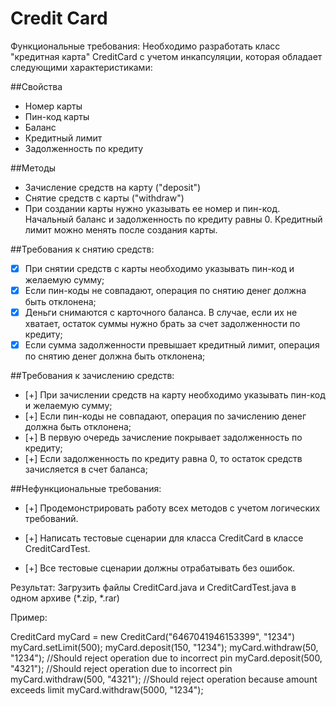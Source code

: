 # Credit Card
Функциональные требования:
Необходимо разработать класс "кредитная карта" CreditCard с учетом инкапсуляции, которая обладает следующими характеристиками:

##Свойства
- Номер карты
- Пин-код карты
- Баланс
- Кредитный лимит
- Задолженность по кредиту

##Методы
+ Зачисление средств на карту ("deposit")
+ Снятие средств с карты ("withdraw")
+ При создании карты нужно указывать ее номер и пин-код. Начальный баланс и задолженность по кредиту равны 0. Кредитный лимит можно менять после создания карты.

##Требования к снятию средств:
- [x] При снятии средств с карты необходимо указывать пин-код и желаемую сумму;
- [x] Если пин-коды не совпадают, операция по снятию денег должна быть отклонена;
- [x] Деньги снимаются с карточного баланса. В случае, если их не хватает, остаток суммы нужно брать
  за счет задолженности по кредиту;
- [x] Если сумма задолженности превышает кредитный лимит, операция по снятию денег должна быть отклонена;

##Требования к зачислению средств:
- [+] При зачислении средств на карту необходимо указывать пин-код и желаемую сумму;
- [+] Если пин-коды не совпадают, операция по зачислению денег должна быть отклонена;
- [+] В первую очередь зачисление покрывает задолженность по кредиту;
- [+] Если задолженность по кредиту равна 0, то остаток средств зачисляется в счет баланса;

##Нефункциональные требования:
- [+] Продемонстрировать работу всех методов с учетом логических требований.

- [+]  Написать тестовые сценарии для класса CreditCard в классе CreditCardTest.
- [+]  Все тестовые сценарии должны отрабатывать без ошибок.

Результат:
Загрузить файлы CreditCard.java и CreditCardTest.java в одном архиве (*.zip, *.rar)

Пример:


CreditCard myCard = new CreditCard("6467041946153399", "1234")
myCard.setLimit(500);
myCard.deposit(150, "1234");
myCard.withdraw(50, "1234");
//Should reject operation due to incorrect pin
myCard.deposit(500, "4321");
//Should reject operation due to incorrect pin
myCard.withdraw(500, "4321");
//Should reject operation because amount exceeds limit
myCard.withdraw(5000, "1234");